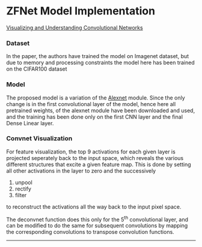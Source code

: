 <h1>ZFNet Model Implementation</h1>
<p><a href="https://arxiv.org/pdf/1311.2901.pdf">Visualizing and Understanding Convolutional Networks</a></p>
<h3>Dataset</h3>
<p>In the paper, the authors have trained the model on Imagenet dataset, but due to memory and processing constraints the model here has been trained on the CIFAR100 dataset</p>
<h3>Model</h3>
<p>The proposed model is a variation of the <a href="http://papers.nips.cc/paper/4824-imagenet-classification-with-deep-convolutional-neural-networks.pdf">Alexnet</a> module. Since the only change is in the first convolutional layer of the model, hence here all pretrained weights, of the alexnet module have been downloaded and used, and the training has been done only on the first CNN layer and the final Dense Linear layer.</p>
<h3>Convnet Visualization</h3>
<p>For feature visualization, the top 9 activations for each given layer is projected seperately back to the input space, which reveals the various different structures that excite a given feature map. This is done by setting all other activations in the layer to zero and the successively <ol><li>unpool</li><li>rectify</li><li>filter</li></ol>to reconstruct the activations all the way back to the input pixel space.</p>
<p>The deconvnet function does this only for the 5<sup>th</sup> convolutional layer, and can be modified to do the same for subsequent convolutions by mapping the corresponding convolutions to transpose convolution functions.</p>
<hr>